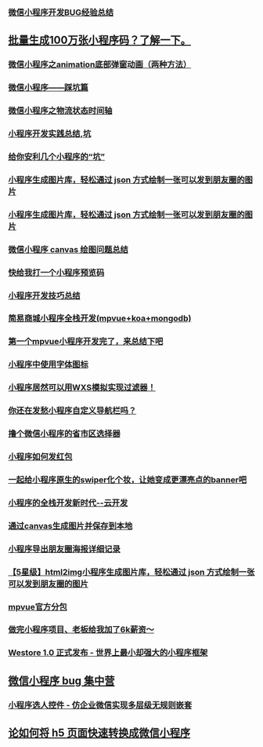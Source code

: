 ### [微信小程序开发BUG经验总结](https://juejin.im/post/5b0f4fb4f265da08eb04a245)
## [批量生成100万张小程序码？了解一下。](https://juejin.im/post/5bee7ec1e51d455fb4725471)
### [微信小程序之animation底部弹窗动画（两种方法）](https://juejin.im/post/5bd7ce15e51d4531b36efd5c)
### [微信小程序——踩坑篇](https://juejin.im/post/5b161c4bf265da6e1a603029)
### [微信小程序之物流状态时间轴](https://juejin.im/post/5bd17b0be51d457ab36d00b3)
### [小程序开发实践总结,坑](https://juejin.im/post/5b74d85751882560fb24b6c5)
### [给你安利几个小程序的“坑”](https://juejin.im/post/5b248a0e6fb9a00e833d4437)
### [小程序生成图片库，轻松通过 json 方式绘制一张可以发到朋友圈的图片](https://github.com/Kujiale-Mobile/Painter)
### [小程序生成图片库，轻松通过 json 方式绘制一张可以发到朋友圈的图片](https://github.com/libin1991/Painter)
### [微信小程序 canvas 绘图问题总结](https://juejin.im/post/5b41cb605188251aa82905af)
### [快给我打一个小程序预览码](http://web.jobbole.com/94910/)
### [小程序开发技巧总结](https://juejin.im/post/5b4f0ee95188251ad06b5f2a)
### [简易商城小程序全栈开发(mpvue+koa+mongodb)](https://juejin.im/post/5b548ce8e51d45191d79f8a6)
### [第一个mpvue小程序开发完了，来总结下吧](https://juejin.im/post/5b67e9c6f265da0f955cf158)
### [小程序中使用字体图标](https://juejin.im/post/5b712160f265da27ea319f2b)
### [小程序居然可以用WXS模拟实现过滤器！](https://juejin.im/post/5b7148da51882560fd2340c7)
### [你还在发愁小程序自定义导航栏吗？](https://juejin.im/post/5b7d5f5551882542e32a99c6)
### [撸个微信小程序的省市区选择器](https://juejin.im/post/5b7520966fb9a0099744a96f)
### [小程序如何发红包](https://juejin.im/post/5b94d6ad6fb9a05d3634bb4b)
### [一起给小程序原生的swiper化个妆，让她变成更漂亮点的banner吧](https://juejin.im/post/5b839bd86fb9a01a182683a3)
### [小程序的全栈开发新时代--云开发](https://juejin.im/post/5ba0bc8d6fb9a05d396f0827)
### [通过canvas生成图片并保存到本地](https://juejin.im/post/5b9a3113f265da0aaa04fffc)
###  [小程序导出朋友圈海报详细记录](https://juejin.im/post/5b9dab12f265da0acf0ad156)
### [【5星级】html2img小程序生成图片库，轻松通过 json 方式绘制一张可以发到朋友圈的图片](https://github.com/libin1991/Painter)
### [mpvue官方分包](https://juejin.im/post/5b9919165188255c847394b0)
### [做完小程序项目、老板给我加了6k薪资～](https://juejin.im/post/5ba57b7c5188255c971fda3a)
### [Westore 1.0 正式发布 - 世界上最小却强大的小程序框架](https://juejin.im/post/5ba9d6a1e51d450e92522fe7)
## [微信小程序 bug 集中营](https://juejin.im/post/5bb86a62f265da0adc18e089)
### [小程序选人控件 - 仿企业微信实现多层级无规则嵌套](https://juejin.im/post/5bd3ec0551882528382d8028)
## [论如何将 h5 页面快速转换成微信小程序](https://juejin.im/post/5bed442c51882531b81ae51f)

